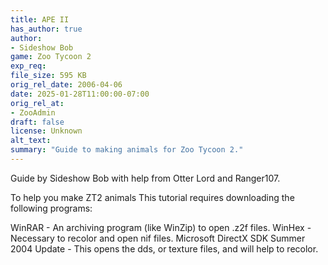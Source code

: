 ```yaml
---
title: APE II
has_author: true
author: 
- Sideshow Bob
game: Zoo Tycoon 2
exp_req: 
file_size: 595 KB
orig_rel_date: 2006-04-06
date: 2025-01-28T11:00:00-07:00
orig_rel_at: 
- ZooAdmin
draft: false
license: Unknown
alt_text: 
summary: "Guide to making animals for Zoo Tycoon 2."
---
```

Guide by Sideshow Bob with help from Otter Lord and Ranger107.

To help you make ZT2 animals
This tutorial requires downloading the following programs:

WinRAR - An archiving program (like WinZip) to open .z2f files.
WinHex - Necessary to recolor and open nif files.
Microsoft DirectX SDK Summer 2004 Update - This opens the dds, or texture files, and will help to recolor.